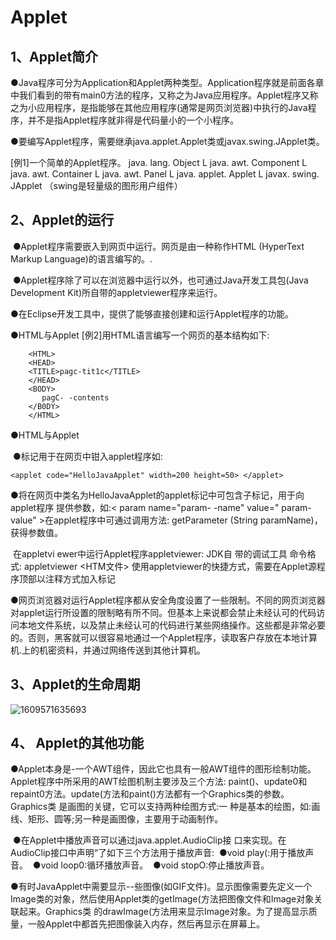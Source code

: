 <!--
 * @Author: Yimning
 * @Date: 2021-01-15 12:24:52
 * @LastEditTime: 2021-02-15 14:00:02
 * @LastEditors: Please set LastEditors
 * @Description: In User Settings Edit  
 * @FilePath: \undefinedc:\Users\Yimning\Desktop\JAVA\Java Applet.md
-->

# Applet  

## 1、Applet简介

​	●Java程序可分为Application和Applet两种类型。Application程序就是前面各章中我们看到的带有main0方法的程序，又称之为Java应用程序。Applet程序又称之为小应用程序，是指能够在其他应用程序(通常是网页浏览器)中执行的Java程序，并不是指Applet程序就非得是代码量小的一个小程序。

  ●要编写Applet程序，需要继承java.applet.Applet类或javax.swing.JApplet类。 
  
[例1]一个简单的Applet程序。
		java. lang. Object
			L java. awt. Component
				L java. awt. Container
					L java. awt. Panel
						L java. applet. Applet
							L javax. swing. JApplet （swing是轻量级的图形用户组件） 

## 2、Applet的运行

​	●Applet程序需要嵌入到网页中运行。网页是由一种称作HTML (HyperText Markup Language)的语言编写的。.

​	●Applet程序除了可以在浏览器中运行以外，也可通过Java开发工具包(Java Development Kit)所自带的appletviewer程序来运行。

●在Eclipse开发工具中，提供了能够直接创建和运行Applet程序的功能。

●HTML与Applet
[例2]用HTML语言编写一个网页的基本结构如下:

```
    <HTML>
    <HEAD>
    <TITLE>pagc-tit1c</TITLE>
    </HEAD>
    <BODY>
       pagC- -contents
    </B0DY>
    </HTML>
``` 
●HTML与Applet 	

​	●<applet>标记用于在网页中钳入applet程序如:

```
<applet code="HelloJavaApplet" width=200 height=50> </applet>
```

​	●将在网页中类名为HelloJavaApplet的applet<applet>标记中可包含子标记<param>，用于向applet程序
提供参数，如:< param name="param- -name" value=" param-value" >在applet程序中可通过调用方法: getParameter (String paramName)，获得参数值。

​	在appletvi ewer中运行Applet程序appletviewer: JDK自 带的调试工具
​	命令格式: appletviewer <HTM文件>
​	使用appletviewer的快捷方式，需要在Applet源程序顶部以注释方式加入<applet>标记

​	●网页浏览器对运行Applet程序都从安全角度设置了一些限制。不同的网页浏览器对applet运行所设置的限制略有所不同。但基本上来说都会禁止未经认可的代码访问本地文件系统，以及禁止未经认可的代码进行某些网络操作。这些都是非常必要的。否则，黑客就可以很容易地通过一个Applet程序，读取客户存放在本地计算机.上的机密资料，并通过网络传送到其他计算机。  
## 3、Applet的生命周期

![1609571635693](C:\Users\Yimning\AppData\Roaming\Typora\typora-user-images\1609571635693.png)

## 4、 Applet的其他功能

​	●Applet本身是-一个AWT组件，因此它也具有一般AWT组件的图形绘制功能。Applet程序中所采用的AWT绘图机制主要涉及三个方法: paint()、update0和repaint0方法。update(方法和paint()方法都有一个Graphics类的参数。Graphics类 是画图的关键，它可以支持两种绘图方式:一 种是基本的绘图，如:画线、矩形、圆等;另一种是画图像，主要用于动画制作。

​	●在Applet中播放声音可以通过java.applet.AudioClip接 口来实现。在AudioClip接口中声明“了如下三个方法用于播放声音:
​		●void play(:用于播放声音。
​		●void loop0:循环播放声音。
​		●void stopO:停止播放声音。

​	●有时JavaApplet中需要显示--些图像(如GIF文件)。显示图像需要先定义一个Image类的对象，然后使用Applet类的getImage(方法把图像文件和Image对象关联起来。Graphics类 的drawImage(方法用来显示Image对象。为了提高显示质量，一般Applet中都首先把图像装入内存，然后再显示在屏幕上。
